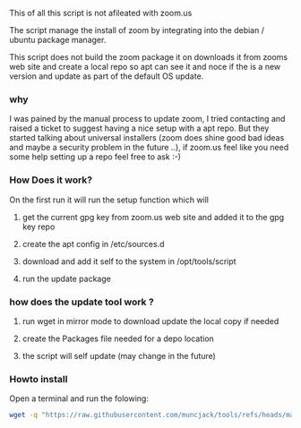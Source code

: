 

This of all this script is not afileated with zoom.us

The script manage the install of zoom by integrating into the debian / ubuntu 
package manager.

This script does not build the zoom package it on downloads it from zooms web 
site and create a local repo so apt can see it and noce if the is a new version
 and update as part of the default OS update. 

### why 

I was pained by the manual process to update zoom, I tried contacting and raised a
 ticket to suggest having a nice setup with a apt repo. But they started talking about 
universal installers (zoom does shine good bad ideas and maybe a security problem 
in the future ..), if zoom.us feel like you need some help setting up a repo
 feel free to ask :-)  

### How Does it work? 

On the first run it will run the setup function which will

1. get the current gpg key from zoom.us web site and added it to the gpg key repo

2. create the apt config in /etc/sources.d

3. download and add it self to the system in /opt/tools/script

4. run the update package


### how does the update tool work ?

1. run wget in mirror mode to download update the local copy if needed 

2. create the Packages file needed for a depo location 

3. the script will self update (may change in the future)


### Howto install

Open a terminal and run the folowing:

```bash
wget -q "https://raw.githubusercontent.com/muncjack/tools/refs/heads/main/zoom/zoom_update_script.sh" -O - | bash 
```
